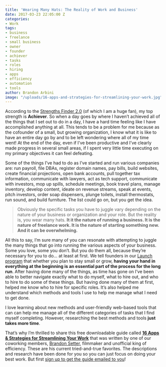 ```yaml
---
title: 'Wearing Many Hats: The Reality of Work and Business'
date: 2017-03-23 22:05:00 Z
categories:
- Work
tags:
- business
- freelance
- small business
- owner
- founder
- achiever
- tasks
- roles
- hiring
- apps
- efficiency
- automation
- tools
author: Brandon Arbini
image: "/uploads/16-apps-and-strategies-for-streamlining-your-work.jpg"
---
```


According to the [Strengths Finder 2.0](http://www.strengthsfinder.com/home.aspx) (of which I am a huge fan), my top strength is **Achiever**. So when a day goes by where I haven’t achieved all of the things that I set out to do in a day, I have a hard time feeling like I have accomplished anything at all. This tends to be a problem for me because as the cofounder of a small, but growing organization, I know what it is like to have an entire day go by and to be left wondering where all of my time went! At the end of the day, even if I’ve been productive and I’ve clearly made progress in several small areas, if I spent very little time executing on my primary objectives it can feel defeating.<!-- more -->

Some of the things I’ve had to do as I’ve started and run various companies are: run payroll, file DBAs, register domain names, pay bills, build websites, create financial projections, open bank accounts, pull together tax information, communicate with lawyers, act as tech support, communicate with investors, mop up spills, schedule meetings, book travel plans, manage inventory, develop content, ideate on revenue streams, speak at events, pitch investors, order soap dispensers, plunge toilets, install thermostats, run sound, and build furniture. The list could go on, but you get the idea. 

> Obviously the specific tasks you have to juggle vary depending on the nature of your business or organization and your role. But the reality is, you wear many hats. **It it the nature of running a business. It is the nature of freelance work. It is the nature of starting something new. And it can be overwhelming.**

All this to say, I’m sure many of you can resonate with attempting to juggle the many things that go into running the various aspects of your business. Some you love, some you don’t. But you do them all, because they’re necessary for you to do… at least at first. We tell founders in our [Launch program](https://fldwrk.io/startups/) that whether you plan to stay small or grow, **having your hand in everything at the beginning is an essential part of the process for the long run**. After having done many of the things, as time has gone on I’ve been able to better navigate exactly what to do myself, what to hire out, and who to hire to do some of these things. But having done many of them at first, helped me know who to hire for specific roles. It’s also helped me understand which methods and tools I use to help me manage what I need to get done. 

I love learning about new methods and user-friendly web-based tools that can can help me manage all of the different categories of tasks that I find myself completing. However, researching the best methods and tools **just takes more time**. 

That’s why I’m thrilled to share this free downloadable guide called **[16 Apps & Strategies for Streamlining Your Work](https://wayfare.activehosted.com/f/18)** that was written by one of our coworking members, [Brandon Setter](http://setterstudios.com), filmmaker and unofficial king of efficiency. These are his current tried-and-true favorites. The descriptions and research have been done for you so you can just focus on doing your best work. But first [sign up to get the guide emailed to you](https://wayfare.activehosted.com/f/18)!